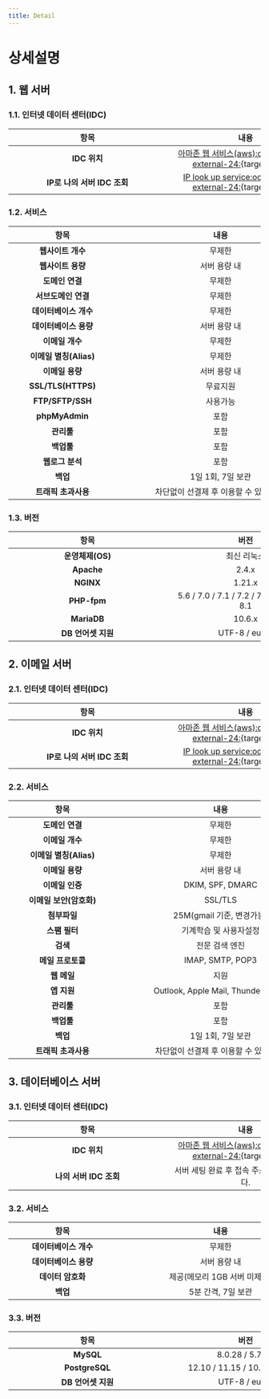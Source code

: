 ```yaml
---
title: Detail
---
```


# 상세설명

## 1. 웹 서버

### 1.1. 인터넷 데이터 센터(IDC)

| <div style="width: 300px;">항목</div> | <div style="width: 300px;">내용</div> |
| :---:  | :---: |
| **IDC 위치** | [아마존 웹 서비스(aws):octicons-link-external-24:](https://aws.amazon.com/){target=_blank} |
| **IP로 나의 서버 IDC 조회** | [IP look up service:octicons-link-external-24:](https://whatismyipaddress.com/ip-lookup){target=_blank} |

### 1.2. 서비스

| <div style="width: 200px;">항목</div> | <div style="width: 400px;">내용</div> |
| :---:  | :---: |
| **웹사이트 개수** | 무제한 |
| **웹사이트 용량** | 서버 용량 내 |
| **도메인 연결** | 무제한 |
| **서브도메인 연결** | 무제한 |
| **데이터베이스 개수** | 무제한 |
| **데이터베이스 용량** | 서버 용량 내 |
| **이메일 개수** | 무제한 |
| **이메일 별칭(Alias)** | 무제한 |
| **이메일 용량** | 서버 용량 내 |
| **SSL/TLS(HTTPS)** | 무료지원 |
| **FTP/SFTP/SSH** | 사용가능 |
| **phpMyAdmin** | 포함 |
| **관리툴** | 포함 |
| **백업툴** | 포함 |
| **웹로그 분석** | 포함 |
| **백업** | 1일 1회, 7일 보관 |
| **트래픽 초과사용** | 차단없이 선결제 후 이용할 수 있습니다. |

### 1.3. 버전

| <div style="width: 300px;">항목</div> | <div style="width: 300px;">버전</div> |
| :---:  | :---: |
| **운영체제(OS)** | 최신 리눅스 |
| **Apache** | 2.4.x |
| **NGINX** | 1.21.x |
| **PHP-fpm** | 5.6 / 7.0 / 7.1 / 7.2 / 7.3 / 7.4 / 8.0 / 8.1 |
| **MariaDB** | 10.6.x |
| **DB 언어셋 지원** |  UTF-8 / euckr |

## 2. 이메일 서버

### 2.1. 인터넷 데이터 센터(IDC)

| <div style="width: 300px;">항목</div> | <div style="width: 300px;">내용</div> |
| :---:  | :---: |
| **IDC 위치** | [아마존 웹 서비스(aws):octicons-link-external-24:](https://aws.amazon.com/){target=_blank} |
| **IP로 나의 서버 IDC 조회** | [IP look up service:octicons-link-external-24:](https://whatismyipaddress.com/ip-lookup){target=_blank} |

### 2.2. 서비스

| <div style="width: 200px;">항목</div> | <div style="width: 400px;">내용</div> |
| :---:  | :---: |
| **도메인 연결** | 무제한 |
| **이메일 개수** | 무제한 |
| **이메일 별칭(Alias)** | 무제한 |
| **이메일 용량** | 서버 용량 내 |
| **이메일 인증** | DKIM, SPF, DMARC |
| **이메일 보안(암호화)** | SSL/TLS |
| **첨부파일** | 25M(gmail 기준, 변경가능) |
| **스팸 필터** | 기계학습 및 사용자설정 |
| **검색** | 전문 검색 엔진 |
| **메일 프로토콜** | IMAP, SMTP, POP3 |
| **웹 메일** | 지원 |
| **앱 지원** | Outlook, Apple Mail, Thunderbird 등 |
| **관리툴** | 포함 |
| **백업툴** | 포함 |
| **백업** | 1일 1회, 7일 보관 |
| **트래픽 초과사용** | 차단없이 선결제 후 이용할 수 있습니다. |

## 3. 데이터베이스 서버

### 3.1. 인터넷 데이터 센터(IDC)

| <div style="width: 300px;">항목</div> | <div style="width: 300px;">내용</div> |
| :---:  | :---: |
| **IDC 위치** | [아마존 웹 서비스(aws):octicons-link-external-24:](https://aws.amazon.com/){target=_blank} |
| **나의 서버 IDC 조회** | 서버 세팅 완료 후 접속 주소로 알 수 있습니다. |

### 3.2. 서비스

| <div style="width: 200px;">항목</div> | <div style="width: 400px;">내용</div> |
| :---:  | :---: |
| **데이터베이스 개수** | 무제한 |
| **데이터베이스 용량** | 서버 용량 내 |
| **데이터 암호화** | 제공(메모리 1GB 서버 미제공) |
| **백업** | 5분 간격, 7일 보관 |

### 3.3. 버전

| <div style="width: 300px;">항목</div> | <div style="width: 300px;">버전</div> |
| :---:  | :---: |
| **MySQL** | 8.0.28 / 5.7.37 |
| **PostgreSQL** | 12.10 / 11.15 / 10.20 / 9.6.24|
| **DB 언어셋 지원** |  UTF-8 / euckr |
